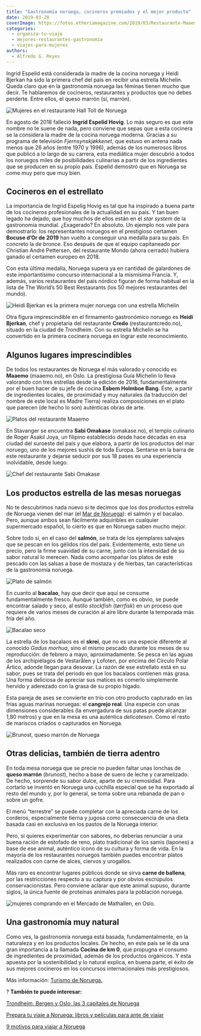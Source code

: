 ```yaml
---
title: "Gastronomía noruega, cocineros premiados y el mejor producto"
date: 2019-03-28
coverImage: https://fotos.etheriamagazine.com/2019/03/Restaurante-Maaemo-e1552995165298.jpg
categories: 
  - organiza-tu-viaje
  - mejores-restaurantes-gastronomia
  - viajes-para-mujeres
authors: 
  - Alfredo G. Reyes
---
```


Ingrid Espelid está considerada la madre de la cocina noruega y Heidi Bjerkan ha sido la 
primera chef del país en recibir una estrella Michelin. Queda claro que en la 
gastronomía noruega las féminas tienen mucho que decir. Te hablaremos de cocineros, 
restaurantes y productos que no debes perderte. Entre ellos, el queso marrón (sí, 
marrón). 

![Mujeres en el restaurante Hall Toll de Noruega](https://fotos.etheriamagazine.com/2019/03/gastronomia-noruega.jpg "Restaurante Hall Toll, Stavanger. © CH/ visitnorway.com")

En agosto de 2018 falleció **Ingrid Espelid Hovig**. Lo más seguro es que este nombre no 
te suene de nada, pero conviene que sepas que a esta cocinera se la considera la madre 
de la cocina noruega moderna. Gracias a su programa de televisión _Fjernsynskjøkkenet_, 
que estuvo en antena nada menos que 26 años (entre 1970 y 1996), además de los numerosos 
libros que publicó a lo largo de su carrera, esta mediática mujer descubrió a todos los 
noruegos miles de posibilidades culinarias a partir de los ingredientes que se producen 
en su propio país. Espelid demostró que en Noruega se come muy pero que muy bien. 

## Cocineros en el estrellato

La importancia de Ingrid Espelig Hovig es tal que ha inspirado a buena parte de los 
cocineros profesionales de la actualidad en su país. Y tan buen legado ha dejado, que 
hoy muchos de ellos están en el _star system_ de la gastronomía mundial. ¿Exagerado? En 
absoluto. Un ejemplo nos vale para demostrarlo: los representantes noruegos en el 
prestigioso certamen **Bocuse d’Or de 2019** han vuelto a conseguir una medalla para su 
país. En concreto la de bronce. Eso después de que el equipo capitaneado por Christian 
André Pettersen, del restaurante Mondo (ahora cerrado) hubiera ganado el certamen 
europeo en 2018. 

Con esta última medalla, Noruega supera ya en cantidad de galardones de este 
importantísimo concurso internacional a la mismísima Francia. Y, además, varios 
restaurantes del país nórdico figuran de forma habitual en la lista de The World’s 50 
Best Restaurants (los 50 mejores restaurantes del mundo). 

![Heidi Bjerkan es la primera mujer noruega con una estrella Michelin](https://fotos.etheriamagazine.com/2019/03/Noruega-Heidi-Credo.jpg "Heidi Bjerkan es la primera mujer noruega con una estrella Michelin.")

Otra figura imprescindible en el firmamento gastronómico noruego es **Heidi Bjerkan**, 
chef y propietaria del restaurante **Credo** (restaurantcredo.no), situado en la ciudad 
de Trondheim. Con su estrella Michelin se ha convertido en la primera cocinera noruega 
en lograr este reconocimiento. 

## Algunos lugares imprescindibles

De todos los restaurantes de Noruega el más valorado y conocido es **Maaemo** 
(maaemo.no), en Oslo. La prestigiosa Guía Michelin lo lleva valorando con tres estrellas 
desde la edición de 2016, fundamentalmente por el buen hacer de su jefe de cocina 
**Esbem Holmboe Bang**. Éste, a partir de ingredientes locales, de proximidad y muy 
naturales (la traducción del nombre de este local es Madre Tierra) realiza composiciones 
en el plato que parecen (de hecho lo son) auténticas obras de arte. 

![Platos del restaurante Maaemo](https://fotos.etheriamagazine.com/2019/03/maaemo-Tuuka-Koski.jpg "Platos del restaurante Maaemo. © Tuuka Koski.")

En Stavanger se encuentra **Sabi Omakase** (omakase.no), el templo culinario de Roger 
Asakil Joya, un filipino establecido desde hace décadas en esa ciudad del suroeste del 
país y que elabora, a partir de los productos del mar noruego, uno de los mejores sushis 
de toda Europa. Sentarse en la barra de este restaurante y dejarse seducir por sus 18 
pases es una experiencia inolvidable, desde luego. 

![Chef del restaurante Sabi Omakase](https://fotos.etheriamagazine.com/2019/03/Sami-Omakase-restaurante.jpg "Chef del (©) restaurante Sabi Omakase.")

## Los productos estrella de las mesas noruegas

No te descubrimos nada nuevo si te decimos que los dos productos estrella de Noruega 
vienen del mar (el [Mar de Noruega](http://mardenoruega.es)): el salmón y el bacalao. 
Pero, aunque ambos sean fácilmente adquiribles en cualquier supermercado español, lo 
cierto es que en Noruega saben mucho mejor. 

Sobre todo si, en el caso del **salmón**, se trata de los ejemplares salvajes que se 
pescan en los gélidos ríos del país. Evidentemente, esto tiene un precio, pero la firme 
suavidad de su carne, junto con la intensidad de su sabor natural lo merecen. Nada como 
acompañar los platos de este pescado con las salsas a base de mostaza y de hierbas, tan 
características de la gastronomía noruega. 

![Plato de salmón](https://fotos.etheriamagazine.com/2019/03/salmon-noruega.jpg "Plato de salmón. © Nancy Bundt/ Visit Norway.com")

En cuanto al **bacalao**, hay que decir que aquí se consume fundamentalmente fresco. 
Aunque también, como es obvio, se puede encontrar salado y seco, al estilo _stockfish_ 
(_tørrfisk_) en un proceso que requiere de varios meses de curación al aire libre 
durante la temporada más fría del año. 

![Bacalao seco](https://fotos.etheriamagazine.com/2019/03/bacalao-noruego.jpg "Bacalao seco. © Tina Stafrèn/Visitnorway.com")

La estrella de los bacalaos es el **skrei**, que no es una especie diferente al conocido 
_Gadus morhua_, sino el mismo pescado durante los meses de su reproducción: de febrero a 
mayo, aproximadamente. Se pesca en las aguas de los archipiélagos de Vestarålen y 
Lofoten, por encima del Círculo Polar Ártico, adonde llegan para desovar. La razón de 
ese estrellato está en su sabor, pues se trata del periodo en que los bacalaos contienen 
más grasa. Una forma deliciosa de apreciar sus matices es comerlo simplemente hervido y 
aderezado con la grasa de su propio hígado. 

Esta pareja de ases se convierte en trío con otro producto capturado en las frías aguas 
marinas noruegas: el **cangrejo real**. Una especie con unas dimensiones considerables 
(la envergadura de sus patas puede alcanzar 1,80 metros) y que en la mesa es una 
auténtica _delicatesen_. Como el resto de mariscos criados o capturados en Noruega. 

![Brunost, queso marrón de Noruega](https://fotos.etheriamagazine.com/2019/03/Brunost-queso-marron-noruega.jpg "Brunost, queso marrón de Noruega. © Cabday/Foap/Visitnorway.com")

## Otras delicias, también de tierra adentro

En toda mesa noruega que se precie no pueden faltar unas lonchas de **queso marrón** 
(_brunost_), hecho a base de suero de leche y caramelizado. De hecho, sorprende su sabor 
dulce, aparte de su cremosidad. Para cortarlo se inventó en Noruega una cuchilla 
especial que se ha exportado al resto del mundo y, por lo general, se toma sobre una 
rebanada de pan o sobre un gofre. 

El menú “terrestre” se puede completar con la apreciada carne de los corderos, 
especialmente tierna y jugosa como consecuencia de una dieta basada casi en exclusiva en 
los pastos de la Noruega interior. 

Pero, si quieres experimentar con sabores, no deberías renunciar a una buena ración de 
estofado de reno, plato tradicional de los samis (lapones) a base de ese animal, 
auténtico icono de su cultura y forma de vida. En la mayoría de los restaurantes 
noruegos también puedes encontrar platos realizados con carne de alces, ciervos y 
urogallos. 

Más raro es encontrar lugares públicos donde se sirva **carne de ballena**, por las 
restricciones respecto a su captura y por obvios escrúpulos conservacionistas. Pero 
conviene aclarar que este animal supuso, durante siglos, la única fuente de proteínas 
animales para la población noruega. 

![mujeres comprando en el Mercado de Mathallen, en Oslo.](https://fotos.etheriamagazine.com/2019/03/Vulkanfisk-mercado-noruega.jpg "Mercado de Mathallen, en Oslo. CH/ Visitnorway.com")

## Una gastronomía muy natural

Como ves, la gastronomía noruega está basada, fundamentalmente, en la naturaleza y en 
los productos locales. De hecho, en este país se le da una gran importancia a la llamada 
**Cocina de km 0**, que propugna el consumo de ingredientes de proximidad, además de los 
productos orgánicos. Y esta apuesta por la sostenibilidad y lo natural explica, en buena 
parte, el éxito de sus mejores cocineros en los concursos internacionales más 
prestigiosos. 

Más información: [Turismo de 
Noruega.](http://www.visitnorway.es/que-hacer-en-noruega/saborea-noruega) 

? **También te puede interesar:** 

[Trondheim, Bergen y Oslo, las 3 capitales de 
Noruega](https://etheriamagazine.com/2020/01/24/que-ver-en-noruega-trondheim-bergen-y-oslo/) 

[Prepara tu viaje a Noruega: libros y películas para ante de 
viajar](https://etheriamagazine.com/2020/08/18/prepara-tu-viaje-libros-series-de-noruega/) 

[9 motivos para viajar a 
Noruega](https://etheriamagazine.com/2020/07/15/9-motivos-para-viajar-a-noruega/)
